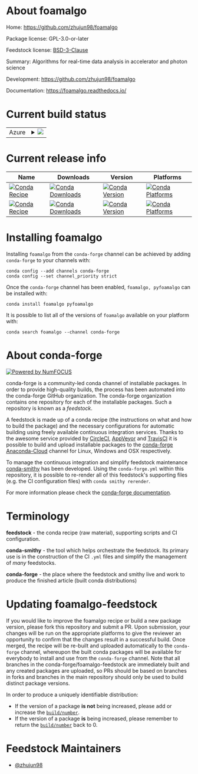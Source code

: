 About foamalgo
==============

Home: https://github.com/zhujun98/foamalgo

Package license: GPL-3.0-or-later

Feedstock license: [BSD-3-Clause](https://github.com/conda-forge/foamalgo-feedstock/blob/master/LICENSE.txt)

Summary: Algorithms for real-time data analysis in accelerator and photon science

Development: https://github.com/zhujun98/foamalgo

Documentation: https://foamalgo.readthedocs.io/

Current build status
====================


<table>
    
  <tr>
    <td>Azure</td>
    <td>
      <details>
        <summary>
          <a href="https://dev.azure.com/conda-forge/feedstock-builds/_build/latest?definitionId=10831&branchName=master">
            <img src="https://dev.azure.com/conda-forge/feedstock-builds/_apis/build/status/foamalgo-feedstock?branchName=master">
          </a>
        </summary>
        <table>
          <thead><tr><th>Variant</th><th>Status</th></tr></thead>
          <tbody><tr>
              <td>linux_64</td>
              <td>
                <a href="https://dev.azure.com/conda-forge/feedstock-builds/_build/latest?definitionId=10831&branchName=master">
                  <img src="https://dev.azure.com/conda-forge/feedstock-builds/_apis/build/status/foamalgo-feedstock?branchName=master&jobName=linux&configuration=linux_64_" alt="variant">
                </a>
              </td>
            </tr><tr>
              <td>osx_64</td>
              <td>
                <a href="https://dev.azure.com/conda-forge/feedstock-builds/_build/latest?definitionId=10831&branchName=master">
                  <img src="https://dev.azure.com/conda-forge/feedstock-builds/_apis/build/status/foamalgo-feedstock?branchName=master&jobName=osx&configuration=osx_64_" alt="variant">
                </a>
              </td>
            </tr>
          </tbody>
        </table>
      </details>
    </td>
  </tr>
</table>

Current release info
====================

| Name | Downloads | Version | Platforms |
| --- | --- | --- | --- |
| [![Conda Recipe](https://img.shields.io/badge/recipe-foamalgo-green.svg)](https://anaconda.org/conda-forge/foamalgo) | [![Conda Downloads](https://img.shields.io/conda/dn/conda-forge/foamalgo.svg)](https://anaconda.org/conda-forge/foamalgo) | [![Conda Version](https://img.shields.io/conda/vn/conda-forge/foamalgo.svg)](https://anaconda.org/conda-forge/foamalgo) | [![Conda Platforms](https://img.shields.io/conda/pn/conda-forge/foamalgo.svg)](https://anaconda.org/conda-forge/foamalgo) |
| [![Conda Recipe](https://img.shields.io/badge/recipe-pyfoamalgo-green.svg)](https://anaconda.org/conda-forge/pyfoamalgo) | [![Conda Downloads](https://img.shields.io/conda/dn/conda-forge/pyfoamalgo.svg)](https://anaconda.org/conda-forge/pyfoamalgo) | [![Conda Version](https://img.shields.io/conda/vn/conda-forge/pyfoamalgo.svg)](https://anaconda.org/conda-forge/pyfoamalgo) | [![Conda Platforms](https://img.shields.io/conda/pn/conda-forge/pyfoamalgo.svg)](https://anaconda.org/conda-forge/pyfoamalgo) |

Installing foamalgo
===================

Installing `foamalgo` from the `conda-forge` channel can be achieved by adding `conda-forge` to your channels with:

```
conda config --add channels conda-forge
conda config --set channel_priority strict
```

Once the `conda-forge` channel has been enabled, `foamalgo, pyfoamalgo` can be installed with:

```
conda install foamalgo pyfoamalgo
```

It is possible to list all of the versions of `foamalgo` available on your platform with:

```
conda search foamalgo --channel conda-forge
```


About conda-forge
=================

[![Powered by NumFOCUS](https://img.shields.io/badge/powered%20by-NumFOCUS-orange.svg?style=flat&colorA=E1523D&colorB=007D8A)](http://numfocus.org)

conda-forge is a community-led conda channel of installable packages.
In order to provide high-quality builds, the process has been automated into the
conda-forge GitHub organization. The conda-forge organization contains one repository
for each of the installable packages. Such a repository is known as a *feedstock*.

A feedstock is made up of a conda recipe (the instructions on what and how to build
the package) and the necessary configurations for automatic building using freely
available continuous integration services. Thanks to the awesome service provided by
[CircleCI](https://circleci.com/), [AppVeyor](https://www.appveyor.com/)
and [TravisCI](https://travis-ci.com/) it is possible to build and upload installable
packages to the [conda-forge](https://anaconda.org/conda-forge)
[Anaconda-Cloud](https://anaconda.org/) channel for Linux, Windows and OSX respectively.

To manage the continuous integration and simplify feedstock maintenance
[conda-smithy](https://github.com/conda-forge/conda-smithy) has been developed.
Using the ``conda-forge.yml`` within this repository, it is possible to re-render all of
this feedstock's supporting files (e.g. the CI configuration files) with ``conda smithy rerender``.

For more information please check the [conda-forge documentation](https://conda-forge.org/docs/).

Terminology
===========

**feedstock** - the conda recipe (raw material), supporting scripts and CI configuration.

**conda-smithy** - the tool which helps orchestrate the feedstock.
                   Its primary use is in the construction of the CI ``.yml`` files
                   and simplify the management of *many* feedstocks.

**conda-forge** - the place where the feedstock and smithy live and work to
                  produce the finished article (built conda distributions)


Updating foamalgo-feedstock
===========================

If you would like to improve the foamalgo recipe or build a new
package version, please fork this repository and submit a PR. Upon submission,
your changes will be run on the appropriate platforms to give the reviewer an
opportunity to confirm that the changes result in a successful build. Once
merged, the recipe will be re-built and uploaded automatically to the
`conda-forge` channel, whereupon the built conda packages will be available for
everybody to install and use from the `conda-forge` channel.
Note that all branches in the conda-forge/foamalgo-feedstock are
immediately built and any created packages are uploaded, so PRs should be based
on branches in forks and branches in the main repository should only be used to
build distinct package versions.

In order to produce a uniquely identifiable distribution:
 * If the version of a package **is not** being increased, please add or increase
   the [``build/number``](https://docs.conda.io/projects/conda-build/en/latest/resources/define-metadata.html#build-number-and-string).
 * If the version of a package **is** being increased, please remember to return
   the [``build/number``](https://docs.conda.io/projects/conda-build/en/latest/resources/define-metadata.html#build-number-and-string)
   back to 0.

Feedstock Maintainers
=====================

* [@zhujun98](https://github.com/zhujun98/)


